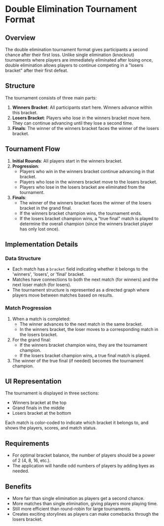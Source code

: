 # Double Elimination Tournament Format

## Overview

The double elimination tournament format gives participants a second chance after their first loss. Unlike single elimination (knockout) tournaments where players are immediately eliminated after losing once, double elimination allows players to continue competing in a "losers bracket" after their first defeat.

## Structure

The tournament consists of three main parts:

1. **Winners Bracket**: All participants start here. Winners advance within this bracket.
2. **Losers Bracket**: Players who lose in the winners bracket move here. They can continue advancing until they lose a second time.
3. **Finals**: The winner of the winners bracket faces the winner of the losers bracket.

## Tournament Flow

1. **Initial Rounds**: All players start in the winners bracket.
2. **Progression**:
   - Players who win in the winners bracket continue advancing in that bracket.
   - Players who lose in the winners bracket move to the losers bracket.
   - Players who lose in the losers bracket are eliminated from the tournament.
3. **Finals**:
   - The winner of the winners bracket faces the winner of the losers bracket in the grand final.
   - If the winners bracket champion wins, the tournament ends.
   - If the losers bracket champion wins, a "true final" match is played to determine the overall champion (since the winners bracket player has only lost once).

## Implementation Details

### Data Structure

- Each match has a `bracket` field indicating whether it belongs to the 'winners', 'losers', or 'final' bracket.
- Matches have connections to both the next match (for winners) and the next loser match (for losers).
- The tournament structure is represented as a directed graph where players move between matches based on results.

### Match Progression

1. When a match is completed:
   - The winner advances to the next match in the same bracket.
   - In the winners bracket, the loser moves to a corresponding match in the losers bracket.
2. For the grand final:
   - If the winners bracket champion wins, they are the tournament champion.
   - If the losers bracket champion wins, a true final match is played.
3. The winner of the true final (if needed) becomes the tournament champion.

## UI Representation

The tournament is displayed in three sections:
- Winners bracket at the top
- Grand finals in the middle
- Losers bracket at the bottom

Each match is color-coded to indicate which bracket it belongs to, and shows the players, scores, and match status.

## Requirements

- For optimal bracket balance, the number of players should be a power of 2 (4, 8, 16, etc.).
- The application will handle odd numbers of players by adding byes as needed.

## Benefits

- More fair than single elimination as players get a second chance.
- More matches than single elimination, giving players more playing time.
- Still more efficient than round-robin for large tournaments.
- Creates exciting storylines as players can make comebacks through the losers bracket.
